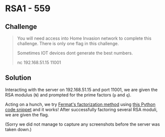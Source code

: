 # RSA1 - 559

## Challenge
 
> You will need access into Home Invasion network to complete this challenge. There is only one flag in this challenge.
> 
> Sometimes IOT devices dont generate the best numbers.
> 
> nc 192.168.51.15 11001

## Solution

Interacting with the server on 192.168.51.15 and port 11001, we are given the RSA modulus (`N`) and prompted for the prime factors (`p` and `q`). 

Acting on a hunch, we try [Fermat's factorization method](https://facthacks.cr.yp.to/fermat.html) using [this Python code snippet](https://wiremask.eu/writeups/hackingweek-2015-crypto-2/) and it works! After successfully factoring several RSA moduli, we are given the flag. 

(Sorry we did not manage to capture any screenshots before the server was taken down.)
